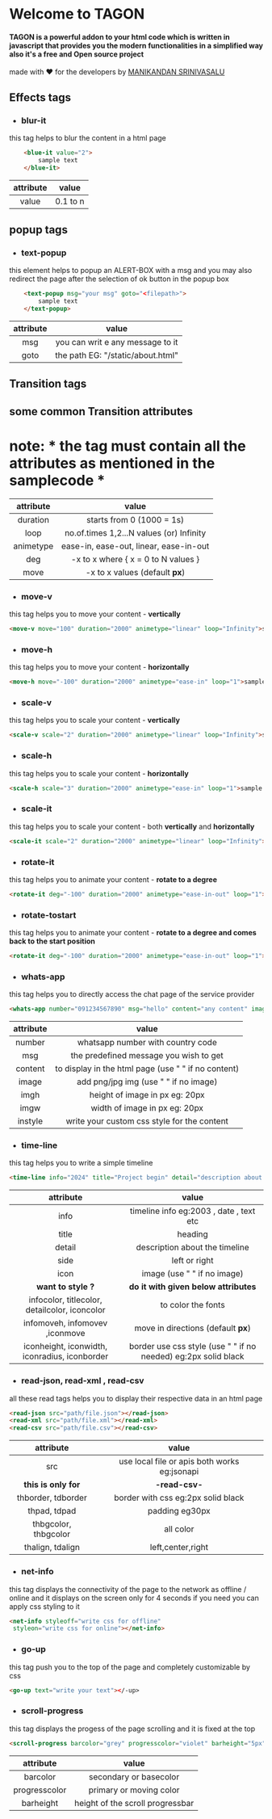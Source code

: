 # Welcome to TAGON 
#### TAGON is a powerful addon to your html code which is written in javascript that provides you the modern functionalities in a simplified way also it's a free and Open source project

made with ❤ for the developers by [MANIKANDAN SRINIVASALU](https://www.linkedin.com/in/manikandansrinivasalu/)
## Effects tags

- ### blur-it
this tag helps to blur the content in a html page

```html
    <blue-it value="2">
        sample text
    </blue-it>
```
| attribute    | value |
| :--------: | :-------: |
| value  | 0.1 to n |

## popup tags
- ### text-popup
this element helps to popup an ALERT-BOX with a msg and you may also redirect the page after the selection of ok button in the popup box

```html
    <text-popup msg="your msg" goto="<filepath>">
        sample text
    </text-popup>
```
| attribute    | value |
| :--------: | :-------: |
| msg  | you can writ e any message to it |
| goto  | the path EG: "/static/about.html" |

## Transition tags

## some common Transition attributes
# note: * the tag must contain all the attributes as mentioned in the samplecode *


| attribute    | value |
| :--------: | :-------: |
| duration  | starts from 0 (1000 = 1s) |
| loop  | no.of.times 1,2...N values (or) Infinity |
| animetype  | ease-in, ease-out, linear, ease-in-out |
| deg  | -x to x where { x = 0 to N values } |
| move  | -x to x values (default **px**) |

- ### move-v 
this tag helps you to move your content - **vertically** 
```html
<move-v move="100" duration="2000" animetype="linear" loop="Infinity">sample text</move-v>
```
- ### move-h
this tag helps you to move your content - **horizontally** 
```html
<move-h move="-100" duration="2000" animetype="ease-in" loop="1">sample text</move-h>
```
- ### scale-v 
this tag helps you to scale your content - **vertically** 
```html
<scale-v scale="2" duration="2000" animetype="linear" loop="Infinity">sample text</scale-v>
```
- ### scale-h
this tag helps you to scale your content - **horizontally** 
```html
<scale-h scale="3" duration="2000" animetype="ease-in" loop="1">sample text</scale-h>
```
- ### scale-it 
this tag helps you to scale your content - both **vertically** and **horizontally** 
```html
<scale-it scale="2" duration="2000" animetype="linear" loop="Infinity">sample text</scale-it>
```
- ### rotate-it
this tag helps you to animate your content - **rotate to a degree** 
```html
<rotate-it deg="-100" duration="2000" animetype="ease-in-out" loop="1">sample text</rotate-it>
```
- ### rotate-tostart
this tag helps you to animate your content - **rotate to a degree and comes back to the start position** 
```html
<rotate-it deg="-100" duration="2000" animetype="ease-in-out" loop="1">sample text</rotate-it>
```
- ### whats-app
this tag helps you to directly access the chat page of the service provider
```html
<whats-app number="091234567890" msg="hello" content="any content" image="path/sample.png" imgh="30px" imgw="30px" instyle="any-css-styling"></whats-app>
```
| attribute    | value |
| :--------: | :-------: |
| number  | whatsapp number with country code |
| msg  | the predefined message you wish to get|
| content  | to display in the html page (use " " if no content)|
| image  | add png/jpg img (use " " if no image)|
| imgh  | height of image in px eg: 20px |
| imgw  | width of image in px eg: 20px |
| instyle  | write your custom css style for the content |

- ### time-line
this tag helps you to write a simple timeline
```html
<time-line info="2024" title="Project begin" detail="description about the title" side="left"></time-line>
```
| attribute    | value |
| :--------: | :-------: |
| info  | timeline info eg:2003 , date , text etc |
| title  | heading |
| detail  | description about the timeline |
| side  | left or right |
| icon  | image (use " " if no image)|
|**want to style ?**|**do it with given below attributes**|
|infocolor, titlecolor, detailcolor, iconcolor| to color the fonts|
| infomoveh, infomovev ,iconmove | move in directions (default **px**)|
| iconheight, iconwidth, iconradius, iconborder  | border use css style (use " " if no needed) eg:2px solid black|

- ### read-json, read-xml , read-csv
all these read tags helps you to display their respective data in an html page
```html
<read-json src="path/file.json"></read-json>
<read-xml src="path/file.xml"></read-xml>
<read-csv src="path/file.csv"></read-csv>
```
| attribute    | value |
| :--------: | :-------: |
| src  | use local file or apis both works eg:jsonapi|
|**this is only for**|**-read-csv-**|
| thborder, tdborder | border with css eg:2px solid black |
| thpad, tdpad| padding eg30px |
| thbgcolor, thbgcolor | all color |
| thalign, tdalign | left,center,right |

- ### net-info
this tag displays the connectivity of the page to the network as offline / online  and
it displays on the screen only for 4 seconds if you need you can apply css styling to it 
```html
<net-info styleoff="write css for offline"
 styleon="write css for online"></net-info>
```

- ### go-up
this tag push you to the top of the page and completely customizable by css
```html
<go-up text="write your text"></-up>
```

- ### scroll-progress
this tag displays the progess of the page scrolling and it is fixed at the top 
```html
<scroll-progress barcolor="grey" progresscolor="violet" barheight="5px"></scroll-progress>
```
| attribute    | value |
| :--------: | :-------: |
| barcolor  | secondary or basecolor|
| progresscolor  | primary or moving color|
| barheight | height of the scroll progressbar|
